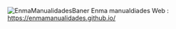 ![EnmaManualidadesBaner](https://github.com/user-attachments/assets/55292d72-ed81-4e1b-ab40-8f1ec6ffc804)
Enma manualdiades Web : https://enmamanualidades.github.io/
